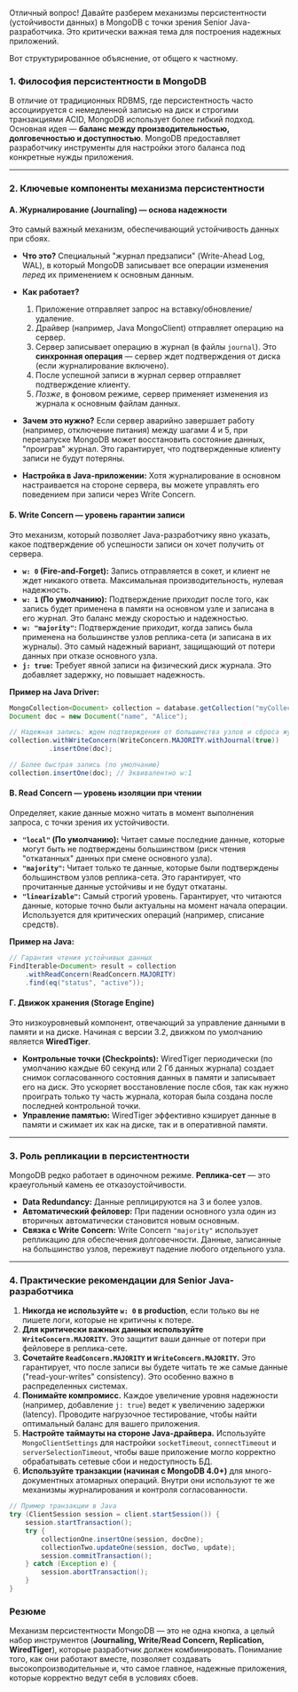 Отличный вопрос! Давайте разберем механизмы персистентности (устойчивости данных) в MongoDB с точки зрения Senior Java-разработчика. Это критически важная тема для построения надежных приложений.

Вот структурированное объяснение, от общего к частному.

### 1. Философия персистентности в MongoDB

В отличие от традиционных RDBMS, где персистентность часто ассоциируется с немедленной записью на диск и строгими транзакциями ACID, MongoDB использует более гибкий подход. Основная идея — **баланс между производительностью, долговечностью и доступностью**. MongoDB предоставляет разработчику инструменты для настройки этого баланса под конкретные нужды приложения.

---

### 2. Ключевые компоненты механизма персистентности

#### А. Журналирование (Journaling) — основа надежности

Это самый важный механизм, обеспечивающий устойчивость данных при сбоях.

*   **Что это?** Специальный "журнал предзаписи" (Write-Ahead Log, WAL), в который MongoDB записывает все операции изменения *перед* их применением к основным данным.
*   **Как работает?**
    1.  Приложение отправляет запрос на вставку/обновление/удаление.
    2.  Драйвер (например, Java MongoClient) отправляет операцию на сервер.
    3.  Сервер записывает операцию в журнал (в файлы `journal`). Это **синхронная операция** — сервер ждет подтверждения от диска (если журналирование включено).
    4.  После успешной записи в журнал сервер отправляет подтверждение клиенту.
    5.  *Позже*, в фоновом режиме, сервер применяет изменения из журнала к основным файлам данных.

*   **Зачем это нужно?** Если сервер аварийно завершает работу (например, отключение питания) между шагами 4 и 5, при перезапуске MongoDB может восстановить состояние данных, "проиграв" журнал. Это гарантирует, что подтвержденные клиенту записи не будут потеряны.

*   **Настройка в Java-приложении:**
    Хотя журналирование в основном настраивается на стороне сервера, вы можете управлять его поведением при записи через Write Concern.

#### Б. Write Concern — уровень гарантии записи

Это механизм, который позволяет Java-разработчику явно указать, какое подтверждение об успешности записи он хочет получить от сервера.

*   **`w: 0` (Fire-and-Forget):** Запись отправляется в сокет, и клиент не ждет никакого ответа. Максимальная производительность, нулевая надежность.
*   **`w: 1` (По умолчанию):** Подтверждение приходит после того, как запись будет применена в памяти на основном узле и записана в его журнал. Это баланс между скоростью и надежностью.
*   **`w: "majority"`:** Подтверждение приходит, когда запись была применена на большинстве узлов реплика-сета (и записана в их журналы). Это самый надежный вариант, защищающий от потери данных при отказе основного узла.
*   **`j: true`:** Требует явной записи на физический диск журнала. Это добавляет задержку, но повышает надежность.

**Пример на Java Driver:**

```java
MongoCollection<Document> collection = database.getCollection("myCollection");
Document doc = new Document("name", "Alice");

// Надежная запись: ждем подтверждения от большинства узлов и сброса журнала на диск
collection.withWriteConcern(WriteConcern.MAJORITY.withJournal(true))
          .insertOne(doc);

// Более быстрая запись (по умолчанию)
collection.insertOne(doc); // Эквивалентно w:1
```

#### В. Read Concern — уровень изоляции при чтении

Определяет, какие данные можно читать в момент выполнения запроса, с точки зрения их устойчивости.

*   **`"local"` (По умолчанию):** Читает самые последние данные, которые могут быть не подтверждены большинством (риск чтения "откатанных" данных при смене основного узла).
*   **`"majority"`:** Читает только те данные, которые были подтверждены большинством узлов реплика-сета. Это гарантирует, что прочитанные данные устойчивы и не будут откатаны.
*   **`"linearizable"`:** Самый строгий уровень. Гарантирует, что читаются данные, которые точно были актуальны на момент начала операции. Используется для критических операций (например, списание средств).

**Пример на Java:**

```java
// Гарантия чтения устойчивых данных
FindIterable<Document> result = collection
    .withReadConcern(ReadConcern.MAJORITY)
    .find(eq("status", "active"));
```

#### Г. Движок хранения (Storage Engine)

Это низкоуровневый компонент, отвечающий за управление данными в памяти и на диске. Начиная с версии 3.2, движком по умолчанию является **WiredTiger**.

*   **Контрольные точки (Checkpoints):** WiredTiger периодически (по умолчанию каждые 60 секунд или 2 Гб данных журнала) создает снимок согласованного состояния данных в памяти и записывает его на диск. Это ускоряет восстановление после сбоя, так как нужно проиграть только ту часть журнала, которая была создана после последней контрольной точки.
*   **Управление памятью:** WiredTiger эффективно кэширует данные в памяти и сжимает их как на диске, так и в оперативной памяти.

---

### 3. Роль репликации в персистентности

MongoDB редко работает в одиночном режиме. **Реплика-сет** — это краеугольный камень ее отказоустойчивости.

*   **Data Redundancy:** Данные реплицируются на 3 и более узлов.
*   **Автоматический фейловер:** При падении основного узла один из вторичных автоматически становится новым основным.
*   **Связка с Write Concern:** Write Concern `"majority"` использует репликацию для обеспечения долговечности. Данные, записанные на большинство узлов, переживут падение любого отдельного узла.

---

### 4. Практические рекомендации для Senior Java-разработчика

1.  **Никогда не используйте `w: 0` в production**, если только вы не пишете логи, которые не критичны к потере.
2.  **Для критически важных данных используйте `WriteConcern.MAJORITY`.** Это защитит ваши данные от потери при фейловере в реплика-сете.
3.  **Сочетайте `ReadConcern.MAJORITY` и `WriteConcern.MAJORITY`.** Это гарантирует, что после записи вы будете читать те же самые данные ("read-your-writes" consistency). Это особенно важно в распределенных системах.
4.  **Понимайте компромисс.** Каждое увеличение уровня надежности (например, добавление `j: true`) ведет к увеличению задержки (latency). Проводите нагрузочное тестирование, чтобы найти оптимальный баланс для вашего приложения.
5.  **Настройте таймауты на стороне Java-драйвера.** Используйте `MongoClientSettings` для настройки `socketTimeout`, `connectTimeout` и `serverSelectionTimeout`, чтобы ваше приложение могло корректно обрабатывать сетевые сбои и недоступность БД.
6.  **Используйте транзакции (начиная с MongoDB 4.0+)** для много-документных атомарных операций. Внутри они используют те же механизмы журналирования и контроля согласованности.

```java
// Пример транзакции в Java
try (ClientSession session = client.startSession()) {
    session.startTransaction();
    try {
        collectionOne.insertOne(session, docOne);
        collectionTwo.updateOne(session, docTwo, update);
        session.commitTransaction();
    } catch (Exception e) {
        session.abortTransaction();
    }
}
```

### Резюме

Механизм персистентности MongoDB — это не одна кнопка, а целый набор инструментов (**Journaling, Write/Read Concern, Replication, WiredTiger**), которые разработчик должен комбинировать. Понимание того, как они работают вместе, позволяет создавать высокопроизводительные и, что самое главное, надежные приложения, которые корректно ведут себя в условиях сбоев.